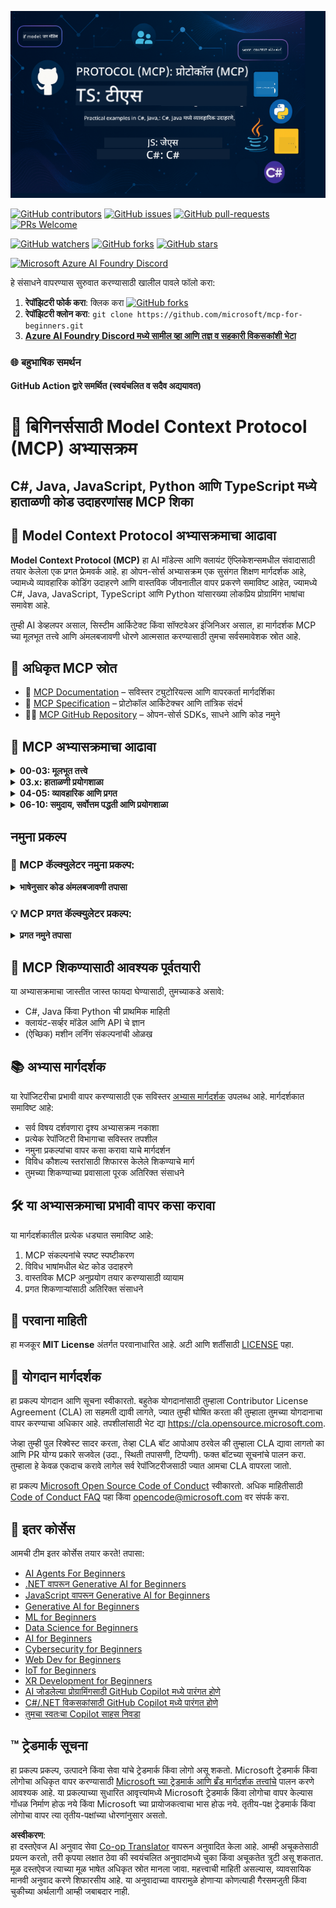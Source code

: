 <!--
CO_OP_TRANSLATOR_METADATA:
{
  "original_hash": "af49e2a6fd462dde6f9ad952d5c8cc6e",
  "translation_date": "2025-06-21T13:43:56+00:00",
  "source_file": "README.md",
  "language_code": "mr"
}
-->
![MCP-for-beginners](../../translated_images/mcp-beginners.2ce2b317996369ff66c5b72e25eff9d4288ab2741fc70c0b4e523d1ae1e249fd.mr.png) 

[![GitHub contributors](https://img.shields.io/github/contributors/microsoft/mcp-for-beginners.svg)](https://GitHub.com/microsoft/mcp-for-beginners/graphs/contributors)
[![GitHub issues](https://img.shields.io/github/issues/microsoft/mcp-for-beginners.svg)](https://GitHub.com/microsoft/mcp-for-beginners/issues)
[![GitHub pull-requests](https://img.shields.io/github/issues-pr/microsoft/mcp-for-beginners.svg)](https://GitHub.com/microsoft/mcp-for-beginners/pulls)
[![PRs Welcome](https://img.shields.io/badge/PRs-welcome-brightgreen.svg?style=flat-square)](http://makeapullrequest.com)

[![GitHub watchers](https://img.shields.io/github/watchers/microsoft/mcp-for-beginners.svg?style=social&label=Watch)](https://GitHub.com/microsoft/mcp-for-beginners/watchers)
[![GitHub forks](https://img.shields.io/github/forks/microsoft/mcp-for-beginners.svg?style=social&label=Fork)](https://GitHub.com/microsoft/mcp-for-beginners/fork)
[![GitHub stars](https://img.shields.io/github/stars/microsoft/mcp-for-beginners?style=social&label=Star)](https://GitHub.com/microsoft/mcp-for-beginners/stargazers)


[![Microsoft Azure AI Foundry Discord](https://dcbadge.vercel.app/api/server/ByRwuEEgH4)](https://discord.com/invite/ByRwuEEgH4)


हे संसाधने वापरण्यास सुरुवात करण्यासाठी खालील पावले फॉलो करा:
1. **रेपॉझिटरी फोर्क करा**: क्लिक करा [![GitHub forks](https://img.shields.io/github/forks/microsoft/mcp-for-beginners.svg?style=social&label=Fork)](https://GitHub.com/microsoft/mcp-for-beginners/fork)
2. **रेपॉझिटरी क्लोन करा**:   `git clone https://github.com/microsoft/mcp-for-beginners.git`
3. [**Azure AI Foundry Discord मध्ये सामील व्हा आणि तज्ञ व सहकारी विकसकांशी भेटा**](https://discord.com/invite/ByRwuEEgH4)


### 🌐 बहुभाषिक समर्थन

#### GitHub Action द्वारे समर्थित (स्वयंचलित व सदैव अद्ययावत)

# 🚀 बिगिनर्ससाठी Model Context Protocol (MCP) अभ्यासक्रम

## **C#, Java, JavaScript, Python आणि TypeScript मध्ये हाताळणी कोड उदाहरणांसह MCP शिका**

## 🧠 Model Context Protocol अभ्यासक्रमाचा आढावा

**Model Context Protocol (MCP)** हा AI मॉडेल्स आणि क्लायंट ऍप्लिकेशन्समधील संवादासाठी तयार केलेला एक प्रगत फ्रेमवर्क आहे. हा ओपन-सोर्स अभ्यासक्रम एक सुसंगत शिक्षण मार्गदर्शक आहे, ज्यामध्ये व्यावहारिक कोडिंग उदाहरणे आणि वास्तविक जीवनातील वापर प्रकरणे समाविष्ट आहेत, ज्यामध्ये C#, Java, JavaScript, TypeScript आणि Python यांसारख्या लोकप्रिय प्रोग्रामिंग भाषांचा समावेश आहे.

तुम्ही AI डेव्हलपर असाल, सिस्टीम आर्किटेक्ट किंवा सॉफ्टवेअर इंजिनिअर असाल, हा मार्गदर्शक MCP च्या मूलभूत तत्त्वे आणि अंमलबजावणी धोरणे आत्मसात करण्यासाठी तुमचा सर्वसमावेशक स्रोत आहे.

## 🔗 अधिकृत MCP स्रोत

- 📘 [MCP Documentation](https://modelcontextprotocol.io/) – सविस्तर ट्युटोरियल्स आणि वापरकर्ता मार्गदर्शिका  
- 📜 [MCP Specification](https://spec.modelcontextprotocol.io/) – प्रोटोकॉल आर्किटेक्चर आणि तांत्रिक संदर्भ  
- 🧑‍💻 [MCP GitHub Repository](https://github.com/modelcontextprotocol) – ओपन-सोर्स SDKs, साधने आणि कोड नमुने  

## 🧭 MCP अभ्यासक्रमाचा आढावा

<details>
  <summary><strong>00-03: मूलभूत तत्त्वे</strong></summary>

- **00. MCP परिचय**  
  Model Context Protocol आणि AI पाइपलाईन्समध्ये त्याचे महत्त्व याचा आढावा. [अधिक वाचा](./00-Introduction/README.md)
- **01. मुख्य संकल्पना स्पष्ट केल्या**  
  MCP च्या मुख्य संकल्पनांचा सखोल अभ्यास. [अधिक वाचा](./01-CoreConcepts/README.md)
- **02. MCP मधील सुरक्षा**  
  सुरक्षा धोके आणि सर्वोत्तम पद्धती. [अधिक वाचा](./02-Security/README.md)
- **03. MCP सह सुरुवात करणे**  
  पर्यावरण सेटअप, मूलभूत सर्व्हर/क्लायंट, एकत्रीकरण. [अधिक वाचा](./03-GettingStarted/README.md)
</details>

<details>
  <summary><strong>03.x: हाताळणी प्रयोगशाळा</strong></summary>

- **3.1. पहिला सर्व्हर** – [मार्गदर्शक](./03-GettingStarted/01-first-server/README.md)
- **3.2. पहिला क्लायंट** – [मार्गदर्शक](./03-GettingStarted/02-client/README.md)
- **3.3. LLM सह क्लायंट** – [मार्गदर्शक](./03-GettingStarted/03-llm-client/README.md)
- **3.4. Visual Studio Code वापरून सर्व्हर वापरणे** – [मार्गदर्शक](./03-GettingStarted/04-vscode/README.md)
- **3.5. SSE वापरून सर्व्हर तयार करणे** – [मार्गदर्शक](./03-GettingStarted/05-sse-server/README.md)
- **3.6. HTTP स्ट्रीमिंग** – [मार्गदर्शक](./03-GettingStarted/06-http-streaming/README.md)
- **3.7. AI Toolkit वापरणे** – [मार्गदर्शक](./03-GettingStarted/07-aitk/README.md)
- **3.8. तुमचा सर्व्हर टेस्ट करणे** – [मार्गदर्शक](./03-GettingStarted/08-testing/README.md)
- **3.9. तुमचा सर्व्हर डिप्लॉय करणे** – [मार्गदर्शक](./03-GettingStarted/09-deployment/README.md)
</details>

<details>
  <summary><strong>04-05: व्यावहारिक आणि प्रगत</strong></summary>

- **04. व्यावहारिक अंमलबजावणी**  
  SDKs, डिबगिंग, चाचणी, पुनर्वापर करता येणारे प्रॉम्प्ट टेम्पलेट्स. [अधिक वाचा](./04-PracticalImplementation/README.md)
- **05. MCP मधील प्रगत विषय**  
  मल्टी-मॉडल AI, स्केलिंग, एंटरप्राइझ वापर. [अधिक वाचा](./05-AdvancedTopics/README.md)
- **5.1. Azure सह MCP एकत्रीकरण** – [मार्गदर्शक](./05-AdvancedTopics/mcp-integration/README.md)
- **5.2. मल्टी मोडॅलिटी** – [मार्गदर्शक](./05-AdvancedTopics/mcp-multi-modality/README.md)
- **5.3. MCP OAuth2 डेमो** – [मार्गदर्शक](./05-AdvancedTopics/mcp-oauth2-demo/README.md)
- **5.4. रूट कॉन्टेक्स्ट्स** – [मार्गदर्शक](./05-AdvancedTopics/mcp-root-contexts/README.md)
- **5.5. राउटिंग** – [मार्गदर्शक](./05-AdvancedTopics/mcp-routing/README.md)
- **5.6. सॅम्पलिंग** – [मार्गदर्शक](./05-AdvancedTopics/mcp-sampling/README.md)
- **5.7. स्केलिंग** – [मार्गदर्शक](./05-AdvancedTopics/mcp-scaling/README.md)
- **5.8. सुरक्षा** – [मार्गदर्शक](./05-AdvancedTopics/mcp-security/README.md)
- **5.9. वेब सर्च MCP** – [मार्गदर्शक](./05-AdvancedTopics/web-search-mcp/README.md)
- **5.10. रिअलटाइम स्ट्रीमिंग** – [मार्गदर्शक](./05-AdvancedTopics/mcp-realtimestreaming/README.md)
- **5.11. रिअलटाइम वेब सर्च** – [मार्गदर्शक](./05-AdvancedTopics/mcp-realtimesearch/README.md)
</details>

<details>
  <summary><strong>06-10: समुदाय, सर्वोत्तम पद्धती आणि प्रयोगशाळा</strong></summary>

- **06. समुदाय योगदान** – [मार्गदर्शक](./06-CommunityContributions/README.md)
- **07. लवकर अवलंबणीतून मिळालेले अंतर्दृष्टी** – [Guide](./07-LessonsFromEarlyAdoption/README.md)
- **08. MCP साठी सर्वोत्तम पद्धती** – [Guide](./08-BestPractices/README.md)
- **09. MCP केस स्टडीज** – [Guide](./09-CaseStudy/README.md)
- **10. AI वर्कफ्लो सुलभ करणे: AI Toolkit सह MCP सर्व्हर तयार करणे** – [Hands On Lab](./10-StreamliningAIWorkflowsBuildingAnMCPServerWithAIToolkit/README.md)
</details>

## नमुना प्रकल्प

### 🧮 MCP कॅल्क्युलेटर नमुना प्रकल्प:
<details>
  <summary><strong>भाषेनुसार कोड अंमलबजावणी तपासा</strong></summary>

  - [C# MCP सर्व्हर उदाहरण](./03-GettingStarted/samples/csharp/README.md)
  - [Java MCP कॅल्क्युलेटर](./03-GettingStarted/samples/java/calculator/README.md)
  - [JavaScript MCP डेमो](./03-GettingStarted/samples/javascript/README.md)
  - [Python MCP सर्व्हर](../../03-GettingStarted/samples/python/mcp_calculator_server.py)
  - [TypeScript MCP उदाहरण](./03-GettingStarted/samples/typescript/README.md)

</details>

### 💡 MCP प्रगत कॅल्क्युलेटर प्रकल्प:
<details>
  <summary><strong>प्रगत नमुने तपासा</strong></summary>

  - [प्रगत C# नमुना](./04-PracticalImplementation/samples/csharp/README.md)
  - [Java कंटेनर अॅप उदाहरण](./04-PracticalImplementation/samples/java/containerapp/README.md)
  - [JavaScript प्रगत नमुना](./04-PracticalImplementation/samples/javascript/README.md)
  - [Python क्लिष्ट अंमलबजावणी](../../04-PracticalImplementation/samples/python/mcp_sample.py)
  - [TypeScript कंटेनर नमुना](./04-PracticalImplementation/samples/typescript/README.md)

</details>


## 🎯 MCP शिकण्यासाठी आवश्यक पूर्वतयारी

या अभ्यासक्रमाचा जास्तीत जास्त फायदा घेण्यासाठी, तुमच्याकडे असावे:

- C#, Java किंवा Python ची प्राथमिक माहिती
- क्लायंट-सर्व्हर मॉडेल आणि API चे ज्ञान
- (ऐच्छिक) मशीन लर्निंग संकल्पनांची ओळख

## 📚 अभ्यास मार्गदर्शक

या रेपॉजिटरीचा प्रभावी वापर करण्यासाठी एक सविस्तर [अभ्यास मार्गदर्शक](./study_guide.md) उपलब्ध आहे. मार्गदर्शकात समाविष्ट आहे:

- सर्व विषय दर्शवणारा दृश्य अभ्यासक्रम नकाशा
- प्रत्येक रेपॉजिटरी विभागाचा सविस्तर तपशील
- नमुना प्रकल्पांचा वापर कसा करावा याचे मार्गदर्शन
- विविध कौशल्य स्तरांसाठी शिफारस केलेले शिकण्याचे मार्ग
- तुमच्या शिकण्याच्या प्रवासाला पूरक अतिरिक्त संसाधने

## 🛠️ या अभ्यासक्रमाचा प्रभावी वापर कसा करावा

या मार्गदर्शकातील प्रत्येक धड्यात समाविष्ट आहे:

1. MCP संकल्पनांचे स्पष्ट स्पष्टीकरण  
2. विविध भाषांमधील थेट कोड उदाहरणे  
3. वास्तविक MCP अनुप्रयोग तयार करण्यासाठी व्यायाम  
4. प्रगत शिकणाऱ्यांसाठी अतिरिक्त संसाधने  

## 📜 परवाना माहिती

हा मजकूर **MIT License** अंतर्गत परवानाधारित आहे. अटी आणि शर्तींसाठी [LICENSE](../../LICENSE) पहा.

## 🤝 योगदान मार्गदर्शक

हा प्रकल्प योगदान आणि सूचना स्वीकारतो. बहुतेक योगदानांसाठी तुम्हाला Contributor License Agreement (CLA) ला सहमती द्यावी लागते, ज्यात तुम्ही घोषित करता की तुम्हाला तुमच्या योगदानाचा वापर करण्याचा अधिकार आहे. तपशीलांसाठी भेट द्या <https://cla.opensource.microsoft.com>.

जेव्हा तुम्ही पुल रिक्वेस्ट सादर करता, तेव्हा CLA बॉट आपोआप ठरवेल की तुम्हाला CLA द्यावा लागतो का आणि PR योग्य प्रकारे सजवेल (उदा., स्थिती तपासणी, टिप्पणी). फक्त बॉटच्या सूचनांचे पालन करा. तुम्हाला हे केवळ एकदाच करावे लागेल सर्व रेपॉजिटरीजसाठी ज्यात आमचा CLA वापरला जातो.

हा प्रकल्प [Microsoft Open Source Code of Conduct](https://opensource.microsoft.com/codeofconduct/) स्वीकारतो. अधिक माहितीसाठी [Code of Conduct FAQ](https://opensource.microsoft.com/codeofconduct/faq/) पहा किंवा [opencode@microsoft.com](mailto:opencode@microsoft.com) वर संपर्क करा.

## 🎒 इतर कोर्सेस
आमची टीम इतर कोर्सेस तयार करते! तपासा:

- [AI Agents For Beginners](https://github.com/microsoft/ai-agents-for-beginners?WT.mc_id=academic-105485-koreyst)
- [.NET वापरून Generative AI for Beginners](https://github.com/microsoft/Generative-AI-for-beginners-dotnet?WT.mc_id=academic-105485-koreyst)
- [JavaScript वापरून Generative AI for Beginners](https://github.com/microsoft/generative-ai-with-javascript?WT.mc_id=academic-105485-koreyst)
- [Generative AI for Beginners](https://github.com/microsoft/generative-ai-for-beginners?WT.mc_id=academic-105485-koreyst)
- [ML for Beginners](https://aka.ms/ml-beginners?WT.mc_id=academic-105485-koreyst)
- [Data Science for Beginners](https://aka.ms/datascience-beginners?WT.mc_id=academic-105485-koreyst)
- [AI for Beginners](https://aka.ms/ai-beginners?WT.mc_id=academic-105485-koreyst)
- [Cybersecurity for Beginners](https://github.com/microsoft/Security-101??WT.mc_id=academic-96948-sayoung)
- [Web Dev for Beginners](https://aka.ms/webdev-beginners?WT.mc_id=academic-105485-koreyst)
- [IoT for Beginners](https://aka.ms/iot-beginners?WT.mc_id=academic-105485-koreyst)
- [XR Development for Beginners](https://github.com/microsoft/xr-development-for-beginners?WT.mc_id=academic-105485-koreyst)
- [AI जोडलेल्या प्रोग्रामिंगसाठी GitHub Copilot मध्ये पारंगत होणे](https://aka.ms/GitHubCopilotAI?WT.mc_id=academic-105485-koreyst)
- [C#/.NET विकसकांसाठी GitHub Copilot मध्ये पारंगत होणे](https://github.com/microsoft/mastering-github-copilot-for-dotnet-csharp-developers?WT.mc_id=academic-105485-koreyst)
- [तुमचा स्वतःचा Copilot साहस निवडा](https://github.com/microsoft/CopilotAdventures?WT.mc_id=academic-105485-koreyst)


## ™️ ट्रेडमार्क सूचना

हा प्रकल्प प्रकल्प, उत्पादने किंवा सेवा यांचे ट्रेडमार्क किंवा लोगो असू शकतो. Microsoft ट्रेडमार्क किंवा लोगोचा अधिकृत वापर करण्यासाठी
[Microsoft च्या ट्रेडमार्क आणि ब्रँड मार्गदर्शक तत्त्वांचे](https://www.microsoft.com/legal/intellectualproperty/trademarks/usage/general) पालन करणे आवश्यक आहे.
या प्रकल्पाच्या सुधारित आवृत्त्यांमध्ये Microsoft ट्रेडमार्क किंवा लोगोचा वापर केल्यास गोंधळ निर्माण होऊ नये किंवा Microsoft च्या प्रायोजकत्वाचा भास होऊ नये.
तृतीय-पक्ष ट्रेडमार्क किंवा लोगोचा वापर त्या तृतीय-पक्षांच्या धोरणांनुसार असतो.

**अस्वीकरण**:  
हा दस्तऐवज AI अनुवाद सेवा [Co-op Translator](https://github.com/Azure/co-op-translator) वापरून अनुवादित केला आहे. आम्ही अचूकतेसाठी प्रयत्न करतो, तरी कृपया लक्षात ठेवा की स्वयंचलित अनुवादांमध्ये चुका किंवा अचूकतेत त्रुटी असू शकतात. मूळ दस्तऐवज त्याच्या मूळ भाषेत अधिकृत स्रोत मानला जावा. महत्त्वाची माहिती असल्यास, व्यावसायिक मानवी अनुवाद करणे शिफारसीय आहे. या अनुवादाच्या वापरामुळे होणाऱ्या कोणत्याही गैरसमजुती किंवा चुकीच्या अर्थलागी आम्ही जबाबदार नाही.